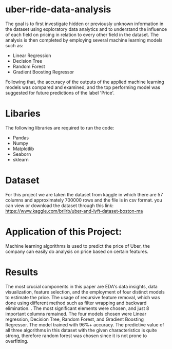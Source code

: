 # uber-ride-data-analysis
The goal is to first investigate hidden or previously unknown information in the dataset using exploratory data analytics and to understand the influence of each field on pricing in relation to every other field in the dataset. The analysis is then completed by employing several machine learning models such as:
* Linear Regression
* Decision Tree
* Random Forest
* Gradient Boosting Regressor

Following that, the accuracy of the outputs of the applied machine learning models was compared and examined, and the top performing model was suggested for future predictions of the label 'Price'.

# Libaries 

The following libraries are required to run the code:
* Pandas
* Numpy
* Matplotlib
* Seaborn
* sklearn

# Dataset

For this project we are taken the dataset from kaggle in which there are 57 columns and approximately 700000 rows and the file is in csv format. you can view or download the dataset through this link: https://www.kaggle.com/brllrb/uber-and-lyft-dataset-boston-ma

# Application of this Project:

Machine learning algorithms is used to predict the price of Uber, the company can easily do analysis on price based on certain features.

# Results
The most crucial components in this paper are EDA's data insights, data visualization, feature selection, and the employment of four distinct models to estimate the price. The usage of recursive feature removal, which was done using different method such as filter wrapping and backward elimination. . The most significant elements were chosen, and just 8 important columns remained. The four models chosen were Linear regression, Decision Tree, Random Forest, and Gradient Boosting Regressor. The model trained with 96%+ accuracy. The predictive value of all three algorithms in this dataset with the given characteristics is quite strong, therefore random forest was chosen since it is not prone to overfitting.




